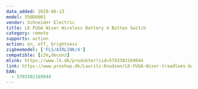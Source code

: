 ```yaml
---
date_added: 2020-06-13
model: 550D6001
vendor: Schneider Electric 
title: LK FUGA Wiser Wireless Battery 4 Button Switch
category: remote
supports: action
action: on, off, brightness
zigbeemodel: ['FLS/AIRLINK/4']
compatible: [z2m,deconz]
mlink: https://www.lk.dk/produkter?iid=5703302169844
link: https://www.proshop.dk/Lauritz-Knudsen/LK-FUGA-Wiser-traadloes-batteritryk-4-slutte-1-modul-hvid/2929907
EAN:
  - 5703302169844
---
```

